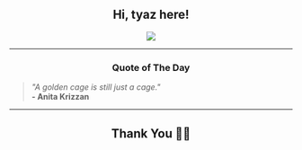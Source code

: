 <h2 align="center"> Hi, tyaz here!</h2>

<p align="center">
<a href="https://github.com/tyazx" alt="github streak"><img src="https://dvst-streak.herokuapp.com/?user=tyazx&theme=tokyonight&fire=DD472C"></a>
</p>

<hr>
<h3 align="center">Quote of The Day</h3>
<p align="center">
<blockquote>
<i>"A golden cage is still just a cage."</i>
<br>
<b>- Anita Krizzan</b>
</blockquote>
</p>


<hr>
<h2 align="center">Thank You 🙏🏼</h2>
